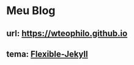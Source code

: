# Meu Blog

## url: https://wteophilo.github.io
## tema: [Flexible-Jekyll](https://artemsheludko.github.io/flexible-jekyll/)


